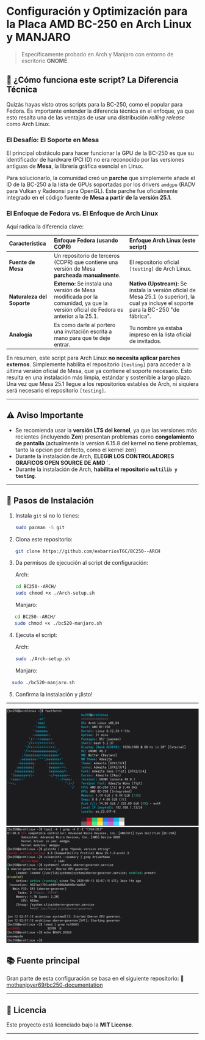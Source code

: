 # Configuración y Optimización para la Placa **AMD BC-250** en **Arch Linux y MANJARO**

> Específicamente probado en Arch y Manjaro con entorno de escritorio **GNOME**.
## 🧠 ¿Cómo funciona este script? La Diferencia Técnica

Quizás hayas visto otros scripts para la BC-250, como el popular para Fedora. Es importante entender la diferencia técnica en el enfoque, ya que esto resalta una de las ventajas de usar una distribución *rolling release* como Arch Linux.

### El Desafío: El Soporte en Mesa

El principal obstáculo para hacer funcionar la GPU de la BC-250 es que su identificador de hardware (PCI ID) no era reconocido por las versiones antiguas de **Mesa**, la librería gráfica esencial en Linux.

Para solucionarlo, la comunidad creó un **parche** que simplemente añade el ID de la BC-250 a la lista de GPUs soportadas por los drivers `amdgpu` (RADV para Vulkan y Radeonsi para OpenGL). Este parche fue oficialmente integrado en el código fuente de **Mesa a partir de la versión 25.1**.

### El Enfoque de Fedora vs. El Enfoque de Arch Linux

Aquí radica la diferencia clave:

| Característica | Enfoque Fedora (usando COPR) | Enfoque Arch Linux (este script) |
| :--- | :--- | :--- |
| **Fuente de Mesa** | Un repositorio de terceros (COPR) que contiene una versión de Mesa **parcheada manualmente**. | El repositorio oficial `[testing]` de Arch Linux. |
| **Naturaleza del Soporte** | **Externo:** Se instala una versión de Mesa modificada por la comunidad, ya que la versión oficial de Fedora es anterior a la 25.1. | **Nativo (Upstream):** Se instala la versión oficial de Mesa 25.1 (o superior), la cual ya incluye el soporte para la BC-250 "de fábrica". |
| **Analogía** | Es como darle al portero una invitación escrita a mano para que te deje entrar. | Tu nombre ya estaba impreso en la lista oficial de invitados. |

En resumen, este script para Arch Linux **no necesita aplicar parches externos**. Simplemente habilita el repositorio `[testing]` para acceder a la última versión oficial de Mesa, que ya contiene el soporte necesario. Esto resulta en una instalación más limpia, estándar y sostenible a largo plazo. Una vez que Mesa 25.1 llegue a los repositorios estables de Arch, ni siquiera será necesario el repositorio `[testing]`.


---

## ⚠️ Aviso Importante

* Se recomienda usar la **versión LTS del kernel**, ya que las versiones más recientes (incluyendo **Zen**) presentan problemas como **congelamiento de pantalla**.(actualmente la version 6.15.8 del kernel no tiene problemas, tanto la opcion por defecto, como el kernel zen)
* Durante la instalación de Arch, **ELEGIR LOS CONTROLADORES GRAFICOS OPEN SOURCE DE AMD `**.
* Durante la instalación de Arch, **habilita el repositorio `multilib y testing`**.

---

## 🚀 Pasos de Instalación

1. Instala `git` si no lo tienes:

   ```bash
   sudo pacman -S git
   ```

2. Clona este repositorio:

   ```bash
   git clone https://github.com/eabarriosTGC/BC250--ARCH
   ```

3. Da permisos de ejecución al script de configuración:
   
   Arch:
   ```bash
   cd BC250--ARCH/
   sudo chmod +x ./Arch-setup.sh
   ```
   Manjaro:
```bash
   cd BC250--ARCH/
   sudo chmod +x ./bc520-manjaro.sh
   ```
4. Ejecuta el script:

   Arch:
   ```bash
   sudo ./Arch-setup.sh
   ```

   Manjaro:
 ```bash
   sudo ./bc520-manjaro.sh
   ```
5. Confirma la instalación y ¡listo!

---

![Image alt](https://github.com/eabarriosTGC/BC250--ARCH/blob/17e3dc21465d43af5f1cf50b777fd111dba8e534/Captura%20desde%202025-06-12%2008-59-12.png)
![Image alt](https://github.com/eabarriosTGC/BC250--ARCH/blob/eadb312d559b32ba5732df1996ac99d7360f61c9/Captura%20desde%202025-06-12%2003-03-40.png)

## 📚 Fuente principal

Gran parte de esta configuración se basa en el siguiente repositorio:
🔗 [mothenjoyer69/bc250-documentation](https://github.com/mothenjoyer69/bc250-documentation)

---

## 📄 Licencia

Este proyecto está licenciado bajo la **MIT License**.

---
